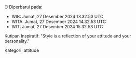 ⏰ Diperbarui pada:
- WIB: Jumat, 27 Desember 2024 13.32.53 UTC
- WITA: Jumat, 27 Desember 2024 14.32.53 UTC
- WIT: Jumat, 27 Desember 2024 15.32.53 UTC

Kutipan Inspiratif:
"Style is a reflection of your attitude and your personality."


Kategori: attitude

